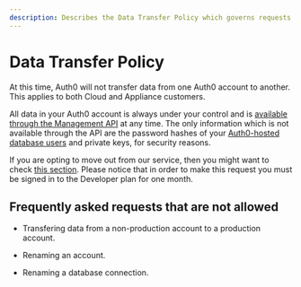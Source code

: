 ```yaml
---
description: Describes the Data Transfer Policy which governs requests for transfer of data from one Auth0 account to another.
---
```


# Data Transfer Policy

At this time, Auth0 will not transfer data from one Auth0 account to another. This applies to both Cloud and Appliance customers.

All data in your Auth0 account is always under your control and is [available through the Management API](/api/v2) at any time. The only information which is not available through the API are the password hashes of your [Auth0-hosted database users](/connections/database) and private keys, for security reasons.

If you are opting to move out from our service, then you might want to check [this section](/moving-out). Please notice that in order to make this request you must be signed in to the Developer plan for one month.

## Frequently asked requests that are not allowed

* Transfering data from a non-production account to a production account.

* Renaming an account.

* Renaming a database connection.
